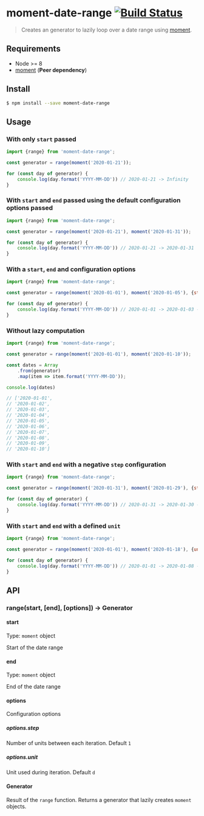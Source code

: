 # moment-date-range [![Build Status](https://travis-ci.org/SimonJang/moment-date-range.svg?branch=master)](https://travis-ci.org/SimonJang/moment-date-range)

> Creates an generator to lazily loop over a date range using [moment](https://www.npmjs.com/package/moment).

## Requirements

- Node >= 8
- [moment](https://www.npmjs.com/package/moment) (**Peer dependency**)

## Install

```bash
$ npm install --save moment-date-range
```

## Usage

### With only `start` passed

```js
import {range} from 'moment-date-range';

const generator = range(moment('2020-01-21'));

for (const day of generator) {
    console.log(day.format('YYYY-MM-DD')) // 2020-01-21 -> Infinity
}
```

### With `start` and `end` passed using the default configuration options passed

```js
import {range} from 'moment-date-range';

const generator = range(moment('2020-01-21'), moment('2020-01-31'));

for (const day of generator) {
    console.log(day.format('YYYY-MM-DD')) // 2020-01-21 -> 2020-01-31
}
```

### With a `start`, `end` and configuration options

```js
import {range} from 'moment-date-range';

const generator = range(moment('2020-01-01'), moment('2020-01-05'), {step: 2, unit: 'd'});

for (const day of generator) {
    console.log(day.format('YYYY-MM-DD')) // 2020-01-01 -> 2020-01-03 -> 2020-01-05
}
```

### Without lazy computation

```js
import {range} from 'moment-date-range';

const generator = range(moment('2020-01-01'), moment('2020-01-10'));

const dates = Array
    .from(generator)
    .map(item => item.format('YYYY-MM-DD'));

console.log(dates)

// ['2020-01-01',
// '2020-01-02',
// '2020-01-03',
// '2020-01-04',
// '2020-01-05',
// '2020-01-06',
// '2020-01-07',
// '2020-01-08',
// '2020-01-09',
// '2020-01-10']
```

### With `start` and `end` with a negative `step` configuration

```js
import {range} from 'moment-date-range';

const generator = range(moment('2020-01-31'), moment('2020-01-29'), {step: -1});

for (const day of generator) {
    console.log(day.format('YYYY-MM-DD')) // 2020-01-31 -> 2020-01-30 -> 2020-01-29
}
```

### With `start` and `end` with a defined `unit`

```js
import {range} from 'moment-date-range';

const generator = range(moment('2020-01-01'), moment('2020-01-18'), {unit: 'w'});

for (const day of generator) {
    console.log(day.format('YYYY-MM-DD')) // 2020-01-01 -> 2020-01-08 -> 2020-01-15
}
```

## API

### range(start, [end], [options]) -> Generator<Moment>

#### start

Type: `moment` object

Start of the date range

#### end

Type: `moment` object

End of the date range

#### options

Configuration options

##### options.step

Number of units between each iteration. Default `1`

##### options.unit

Unit used during iteration. Default `d`

#### Generator<Moment>

Result of the `range` function. Returns a generator that lazily creates `moment` objects.